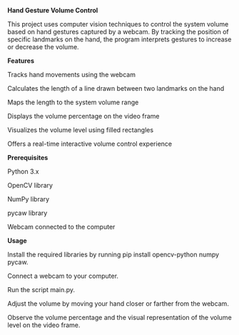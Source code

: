 
**Hand Gesture Volume Control**

This project uses computer vision techniques to control the system volume based on hand gestures captured by a webcam. 
By tracking the position of specific landmarks on the hand, the program interprets gestures to increase or decrease the volume.

**Features**

Tracks hand movements using the webcam

Calculates the length of a line drawn between two landmarks on the hand

Maps the length to the system volume range

Displays the volume percentage on the video frame

Visualizes the volume level using filled rectangles

Offers a real-time interactive volume control experience


**Prerequisites**

Python 3.x

OpenCV library

NumPy library

pycaw library

Webcam connected to the computer

**Usage**

Install the required libraries by running pip install opencv-python numpy pycaw.

Connect a webcam to your computer.

Run the script main.py.

Adjust the volume by moving your hand closer or farther from the webcam.

Observe the volume percentage and the visual representation of the volume level on the video frame.

